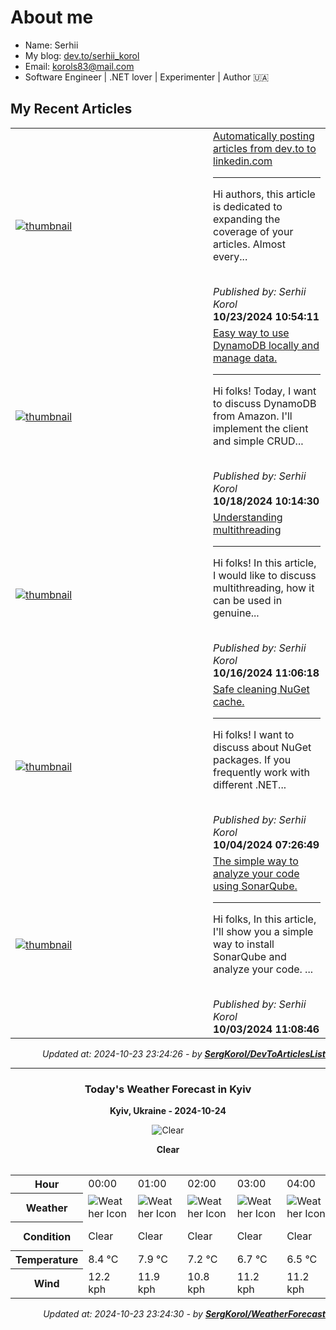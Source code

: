 <h1>About me</h1>

- Name: Serhii
- My blog: [dev.to/serhii_korol](https://dev.to/serhii_korol_ab7776c50dba)
- Email: [korols83@mail.com](mailto:korols83@mail.com)
- Software Engineer | .NET lover | Experimenter | Author 🇺🇦

<h2>My Recent Articles</h2>

<table>
        <tr>
<td width="300px"><a href="https://dev.to/serhii_korol_ab7776c50dba/automatically-posting-articles-from-devto-to-linkedincom-17p5"><img src="https://media2.dev.to/dynamic/image/width=1000,height=420,fit=cover,gravity=auto,format=auto/https%3A%2F%2Fdev-to-uploads.s3.amazonaws.com%2Fuploads%2Farticles%2F5cykmama5ywx9r6pjrpj.png" alt="thumbnail"></a></td>
<td><a href="https://dev.to/serhii_korol_ab7776c50dba/automatically-posting-articles-from-devto-to-linkedincom-17p5">Automatically posting articles from dev.to to linkedin.com</a><hr><p>Hi authors, this article is dedicated to expanding the coverage of your articles. Almost every...</p><br><i>Published by: Serhii Korol</i><br><b>10/23/2024 10:54:11</b></td>
</tr>
<tr>
<td width="300px"><a href="https://dev.to/serhii_korol_ab7776c50dba/easy-way-to-use-dynamodb-locally-and-manage-data-481o"><img src="https://media2.dev.to/dynamic/image/width=1000,height=420,fit=cover,gravity=auto,format=auto/https%3A%2F%2Fdev-to-uploads.s3.amazonaws.com%2Fuploads%2Farticles%2Fd30cvjrlt3c7871mkymi.png" alt="thumbnail"></a></td>
<td><a href="https://dev.to/serhii_korol_ab7776c50dba/easy-way-to-use-dynamodb-locally-and-manage-data-481o">Easy way to use DynamoDB locally and manage data.</a><hr><p>Hi folks! Today, I want to discuss DynamoDB from Amazon. I'll implement the client and simple CRUD...</p><br><i>Published by: Serhii Korol</i><br><b>10/18/2024 10:14:30</b></td>
</tr>
<tr>
<td width="300px"><a href="https://dev.to/serhii_korol_ab7776c50dba/understanding-multithreading-1bid"><img src="https://media2.dev.to/dynamic/image/width=1000,height=420,fit=cover,gravity=auto,format=auto/https%3A%2F%2Fdev-to-uploads.s3.amazonaws.com%2Fuploads%2Farticles%2Fuksqbb3eawzs15z59xm5.png" alt="thumbnail"></a></td>
<td><a href="https://dev.to/serhii_korol_ab7776c50dba/understanding-multithreading-1bid">Understanding multithreading</a><hr><p>Hi folks! In this article, I would like to discuss multithreading, how it can be used in genuine...</p><br><i>Published by: Serhii Korol</i><br><b>10/16/2024 11:06:18</b></td>
</tr>
<tr>
<td width="300px"><a href="https://dev.to/serhii_korol_ab7776c50dba/safe-cleaning-nuget-cache-588l"><img src="https://media2.dev.to/dynamic/image/width=1000,height=420,fit=cover,gravity=auto,format=auto/https%3A%2F%2Fdev-to-uploads.s3.amazonaws.com%2Fuploads%2Farticles%2Fvl22i710kh87ncty1ajh.jpg" alt="thumbnail"></a></td>
<td><a href="https://dev.to/serhii_korol_ab7776c50dba/safe-cleaning-nuget-cache-588l">Safe cleaning NuGet cache.</a><hr><p>Hi folks! I want to discuss about NuGet packages. If you frequently work with different .NET...</p><br><i>Published by: Serhii Korol</i><br><b>10/04/2024 07:26:49</b></td>
</tr>
<tr>
<td width="300px"><a href="https://dev.to/serhii_korol_ab7776c50dba/the-simple-way-to-analyze-your-code-using-sonarqube-43mo"><img src="https://media2.dev.to/dynamic/image/width=1000,height=420,fit=cover,gravity=auto,format=auto/https%3A%2F%2Fdev-to-uploads.s3.amazonaws.com%2Fuploads%2Farticles%2Fzvtphagkpavfoyiw5om7.png" alt="thumbnail"></a></td>
<td><a href="https://dev.to/serhii_korol_ab7776c50dba/the-simple-way-to-analyze-your-code-using-sonarqube-43mo">The simple way to analyze your code using SonarQube.</a><hr><p>Hi folks, In this article, I'll show you a simple way to install SonarQube and analyze your code.    ...</p><br><i>Published by: Serhii Korol</i><br><b>10/03/2024 11:08:46</b></td>
</tr>

</table>

<div align="right">

<i>Updated at: 2024-10-23 23:24:26 - by <b>[SergKorol/DevToArticlesList](https://github.com/SergKorol/DevToArticlesList)</b></i>

</div>

<hr>
<div align="center">
<h3>Today's Weather Forecast in Kyiv</h3>

<b>Kyiv, Ukraine - 2024-10-24</b>

<img src="https://cdn.weatherapi.com/weather/64x64/night/113.png" alt="Clear" />

<b>Clear</b>
</div>

<table>
    <table>
<tr><th>Hour</th>
<td>00:00</td>
<td>01:00</td>
<td>02:00</td>
<td>03:00</td>
<td>04:00</td>
<td>05:00</td>
<td>06:00</td>
<td>07:00</td>
<td>08:00</td>
<td>09:00</td>
<td>10:00</td>
<td>11:00</td>
<td>12:00</td>
<td>13:00</td>
<td>14:00</td>
<td>15:00</td>
<td>16:00</td>
<td>17:00</td>
<td>18:00</td>
<td>19:00</td>
<td>20:00</td>
<td>21:00</td>
<td>22:00</td>
<td>23:00</td>
</tr>
<tr><th>Weather</th>
<td><img src="https://cdn.weatherapi.com/weather/64x64/night/113.png" alt="Weather Icon"></td>
<td><img src="https://cdn.weatherapi.com/weather/64x64/night/113.png" alt="Weather Icon"></td>
<td><img src="https://cdn.weatherapi.com/weather/64x64/night/113.png" alt="Weather Icon"></td>
<td><img src="https://cdn.weatherapi.com/weather/64x64/night/113.png" alt="Weather Icon"></td>
<td><img src="https://cdn.weatherapi.com/weather/64x64/night/113.png" alt="Weather Icon"></td>
<td><img src="https://cdn.weatherapi.com/weather/64x64/night/113.png" alt="Weather Icon"></td>
<td><img src="https://cdn.weatherapi.com/weather/64x64/night/113.png" alt="Weather Icon"></td>
<td><img src="https://cdn.weatherapi.com/weather/64x64/night/113.png" alt="Weather Icon"></td>
<td><img src="https://cdn.weatherapi.com/weather/64x64/day/113.png" alt="Weather Icon"></td>
<td><img src="https://cdn.weatherapi.com/weather/64x64/day/113.png" alt="Weather Icon"></td>
<td><img src="https://cdn.weatherapi.com/weather/64x64/day/113.png" alt="Weather Icon"></td>
<td><img src="https://cdn.weatherapi.com/weather/64x64/day/113.png" alt="Weather Icon"></td>
<td><img src="https://cdn.weatherapi.com/weather/64x64/day/113.png" alt="Weather Icon"></td>
<td><img src="https://cdn.weatherapi.com/weather/64x64/day/113.png" alt="Weather Icon"></td>
<td><img src="https://cdn.weatherapi.com/weather/64x64/day/113.png" alt="Weather Icon"></td>
<td><img src="https://cdn.weatherapi.com/weather/64x64/day/113.png" alt="Weather Icon"></td>
<td><img src="https://cdn.weatherapi.com/weather/64x64/day/113.png" alt="Weather Icon"></td>
<td><img src="https://cdn.weatherapi.com/weather/64x64/day/113.png" alt="Weather Icon"></td>
<td><img src="https://cdn.weatherapi.com/weather/64x64/night/113.png" alt="Weather Icon"></td>
<td><img src="https://cdn.weatherapi.com/weather/64x64/night/113.png" alt="Weather Icon"></td>
<td><img src="https://cdn.weatherapi.com/weather/64x64/night/113.png" alt="Weather Icon"></td>
<td><img src="https://cdn.weatherapi.com/weather/64x64/night/113.png" alt="Weather Icon"></td>
<td><img src="https://cdn.weatherapi.com/weather/64x64/night/116.png" alt="Weather Icon"></td>
<td><img src="https://cdn.weatherapi.com/weather/64x64/night/119.png" alt="Weather Icon"></td>
</tr>
<tr><th>Condition</th>
<td>Clear </td>
<td>Clear </td>
<td>Clear </td>
<td>Clear </td>
<td>Clear </td>
<td>Clear </td>
<td>Clear </td>
<td>Clear </td>
<td>Sunny</td>
<td>Sunny</td>
<td>Sunny</td>
<td>Sunny</td>
<td>Sunny</td>
<td>Sunny</td>
<td>Sunny</td>
<td>Sunny</td>
<td>Sunny</td>
<td>Sunny</td>
<td>Clear </td>
<td>Clear </td>
<td>Clear </td>
<td>Clear </td>
<td>Partly Cloudy </td>
<td>Cloudy </td>
</tr>
<tr><th>Temperature</th>
<td>8.4 °C</td>
<td>7.9 °C</td>
<td>7.2 °C</td>
<td>6.7 °C</td>
<td>6.5 °C</td>
<td>6.3 °C</td>
<td>6.1 °C</td>
<td>5.9 °C</td>
<td>6.7 °C</td>
<td>8.1 °C</td>
<td>9.7 °C</td>
<td>11.2 °C</td>
<td>11.7 °C</td>
<td>12.4 °C</td>
<td>12.7 °C</td>
<td>12.5 °C</td>
<td>11.8 °C</td>
<td>10.8 °C</td>
<td>10.1 °C</td>
<td>9.6 °C</td>
<td>9.1 °C</td>
<td>8.7 °C</td>
<td>8.3 °C</td>
<td>7.8 °C</td>
</tr>
<tr><th>Wind</th>
<td>12.2 kph</td>
<td>11.9 kph</td>
<td>10.8 kph</td>
<td>11.2 kph</td>
<td>11.2 kph</td>
<td>11.2 kph</td>
<td>11.5 kph</td>
<td>11.5 kph</td>
<td>13.7 kph</td>
<td>16.6 kph</td>
<td>17.6 kph</td>
<td>18.7 kph</td>
<td>18.7 kph</td>
<td>19.4 kph</td>
<td>19.1 kph</td>
<td>16.2 kph</td>
<td>15.5 kph</td>
<td>13.7 kph</td>
<td>13.7 kph</td>
<td>13.7 kph</td>
<td>13.3 kph</td>
<td>13 kph</td>
<td>12.2 kph</td>
<td>11.2 kph</td>
</tr>
</table>

</table>

<div align="right">

<i>Updated at: 2024-10-23 23:24:30 - by <b>[SergKorol/WeatherForecast](https://github.com/SergKorol/WeatherForecast)</b></i>

</div>

